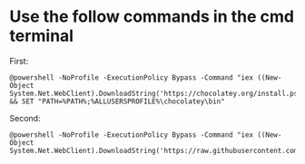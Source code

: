 # Use the follow commands in the cmd terminal

First:

```
@powershell -NoProfile -ExecutionPolicy Bypass -Command "iex ((New-Object System.Net.WebClient).DownloadString('https://chocolatey.org/install.ps1'))" && SET "PATH=%PATH%;%ALLUSERSPROFILE%\chocolatey\bin"
```

Second:
```
@powershell -NoProfile -ExecutionPolicy Bypass -Command "iex ((New-Object System.Net.WebClient).DownloadString('https://raw.githubusercontent.com/AlexBanks97/Kickstart/master/Kickstart.bat'))"
```
